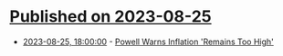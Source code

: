 # [Published on 2023-08-25](index.md)

* [2023-08-25, 18:00:00](https://news.slashdot.org/story/23/08/25/1740220/powell-warns-inflation-remains-too-high?utm_source=rss1.0mainlinkanon&utm_medium=feed) - [Powell Warns Inflation 'Remains Too High'](https://news.slashdot.org/story/23/08/25/1740220/powell-warns-inflation-remains-too-high?utm_source=rss1.0mainlinkanon&utm_medium=feed)
